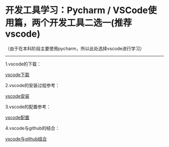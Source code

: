 # 开发工具学习：Pycharm / VSCode使用篇，两个开发工具二选一(推荐vscode)
  （由于在本科阶段主要使用pycharm，所以此处选择vscode进行学习）
  
---

1.vscode的下载：
        
[vscode下载](https://code.visualstudio.com/Download)
            
2.vscode的安装过程参考：
            
[vscode安装](https://blog.csdn.net/Zhangguohao666/article/details/105665412)
         
3.vscode的配置参考：
     
[vscode配置](https://blog.csdn.net/Zhangguohao666/article/details/105040139)
         
4.vscode与github的结合：

[vscode与github结合](https://blog.csdn.net/hawkchow/article/details/139437546)

  